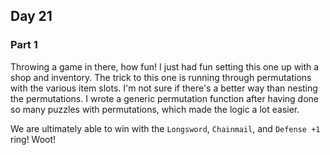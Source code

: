 ## Day 21

### Part 1

Throwing a game in there, how fun! I just had fun setting this one up with a shop and inventory. The trick to this one is running through permutations with the various item slots. I'm not sure if there's a better way than nesting the permutations. I wrote a generic permutation function after having done so many puzzles with permutations, which made the logic a lot easier.

We are ultimately able to win with the `Longsword`, `Chainmail`, and `Defense +1` ring! Woot!
